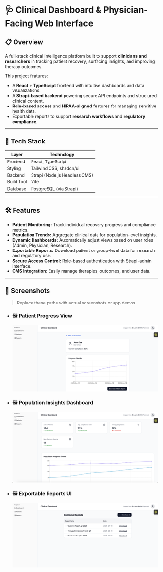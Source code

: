 # 🩺 Clinical Dashboard & Physician-Facing Web Interface

## 📋 Overview

A full-stack clinical intelligence platform built to support **clinicians and researchers** in tracking patient recovery, surfacing insights, and improving therapy outcomes.

This project features:

- A **React + TypeScript** frontend with intuitive dashboards and data visualizations.
- A **Strapi-based backend** powering secure API endpoints and structured clinical content.
- **Role-based access** and **HIPAA-aligned** features for managing sensitive health data.
- Exportable reports to support **research workflows** and **regulatory compliance**.

---

## 🚀 Tech Stack

| Layer     | Technology               |
|-----------|---------------------------|
| Frontend  | React, TypeScript         |
| Styling   | Tailwind CSS, shadcn/ui   |
| Backend   | Strapi (Node.js Headless CMS) |
| Build Tool| Vite                      |
| Database  | PostgreSQL (via Strapi)   |

---

## 🛠️ Features

- **Patient Monitoring:** Track individual recovery progress and compliance metrics.
- **Population Trends:** Aggregate clinical data for population-level insights.
- **Dynamic Dashboards:** Automatically adjust views based on user roles (Admin, Physician, Research).
- **Exportable Reports:** Download patient or group-level data for research and regulatory use.
- **Secure Access Control:** Role-based authentication with Strapi-admin interface.
- **CMS Integration:** Easily manage therapies, outcomes, and user data.

---

## 📸 Screenshots

> Replace these paths with actual screenshots or app demos.

- ### 🖼️ Patient Progress View  
  ![Patient Progress Screenshot](./screenshots/patient-progress.png)

- ### 🖼️ Population Insights Dashboard  
  ![Population Trends Screenshot](./screenshots/population-trends.png)

- ### 🖼️ Exportable Reports UI  
  ![Report Export Screenshot](./screenshots/export-reports.png)

